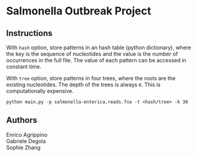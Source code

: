 # Salmonella Outbreak Project

## Instructions

With `hash` option, store patterns in an hash table (python dictionary), where the key is the sequence of nucleotides
and the value is the number of occurrences in the full file. The value of each pattern can be accessed in constant time.

With `tree` option, store patterns in four trees, where the roots are the existing nucleotides. The depth of the trees
is always `K`. This is computationally expensive.

``
python main.py -p salmonella-enterica.reads.fna -t <hash/tree> -k 30
``

## Authors
Enrico Agrippino  
Gabriele Degola  
Sophie Zhang
